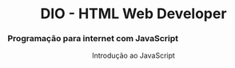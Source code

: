 <h1 align="center">DIO - HTML Web Developer</h1>
<h3>Programação para internet com JavaScript</h3>
<p align="center">Introdução ao JavaScript</p>
